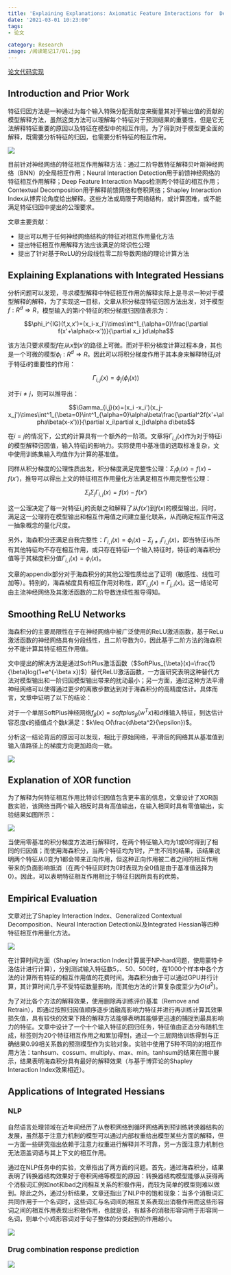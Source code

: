 ```yaml
---
title: 'Explaining Explanations: Axiomatic Feature Interactions for  Deep Networks'
date: '2021-03-01 10:23:00'
tags: 
- 论文

category: Research
image: /阅读笔记17/01.jpg
---
```


[论文代码实现](https://github.com/suinleelab/path_explain)

## Introduction  and  Prior Work
特征归因方法是一种通过为每个输入特殊分配贡献度来衡量其对于输出值的贡献的模型解释方法，虽然这类方法可以理解每个特征对于预测结果的重要性，但是它无法解释特征重要的原因以及特征在模型中的相互作用。为了得到对于模型更全面的解释，既需要分析特征的归因，也需要分析特征的相互作用。

![](../public\阅读笔记17\01.jpg)

目前针对神经网络的特征相互作用解释方法：通过二阶导数特征解释贝叶斯神经网络（BNN）的全局相互作用；Neural Interaction Detection用于前馈神经网络的特征相互作用解释；Deep Feature Interaction Maps检测两个特征的相互作用；Contextual Decomposition用于解释前馈网络和卷积网络；Shapley Interaction Index从博弈论角度给出解释。这些方法或局限于网络结构，或计算困难，或不能满足特征归因中提出的公理要求。

文章主要贡献：
- 提出可以用于任何神经网络结构的特征对相互作用量化方法
- 提出特征相互作用解释方法应该满足的常识性公理
- 提出了针对基于ReLU的分段线性零二阶导数网络的理论计算方法

## Explaining  Explanations  with  Integrated  Hessians

分析问题可以发现，寻求模型解释中特征相互作用的解释实际上是寻求一种对于模型解释的解释，为了实现这一目标，文章从积分梯度特征归因方法出发，对于模型$f:R^d\Rightarrow R$，模型输入的第i个特征的积分梯度归因值表示为：

$$\phi_i^{IG}(f,x,x')=(x_i-x_i')\times\int^1_{\alpha=0}\frac{\partial f(x'+\alpha(x-x'))}{\partial x_i }d\alpha$$

该方法只要求模型$f$在从$x$到$x'$的路径上可微。而对于积分梯度计算过程本身，其也是一个可微的模型$\phi_i:R^d\Rightarrow R$。因此可以将积分梯度作用于其本身来解释特征$j$对于特征$i$的重要性的作用：

$$\Gamma_{i,j}(x)=\phi_j(\phi_i(x))$$

对于$i\not ={j}$，则可以推导出：

$$\Gamma_{i,j}(x)=(x_i -x_i')(x_j-x_j')\times\int^1_{\beta=0}\int^1_{\alpha=0}\alpha\beta\frac{\partial^2f(x'+\alpha\beta(x-x'))}{\partial x_i\partial x_j}d\alpha d\beta$$

在$i=j$的情况下，公式的计算具有一个额外的一阶项。文章将$\Gamma_{i,j}(x)$作为对于特征i的模型解释归因值，输入特征j的影响力。实际使用中基准值的选取标准复杂，文中使用训练集输入均值作为计算的基准值。

同样从积分梯度的公理性质出发，积分梯度满足完整性公理：$\Sigma_i\phi_i(x)=f(x)-f(x')$，推导可以得出上文的特征相互作用量化方法满足相互作用完整性公理：

$$\Sigma_i\Sigma_j\Gamma_{i,j}(x)=f(x)-f(x')$$

这一公理决定了每一对特征i,j的贡献之和解释了从$f(x')$到$f(x)$的模型输出，同时，满足这一公理将在模型输出和相互作用值之间建立量化联系，从而确定相互作用这一抽象概念的量化尺度。

另外，海森积分还满足自我完整性：$\Gamma_{i,i}(x)=\phi_i(x)-\Sigma_{j\not ={i}}\Gamma_{i,j}(x)$，即当特征i与所有其他特征均不存在相互作用，或只存在特征i一个输入特征时，特征i的海森积分值等于其梯度积分值$\Gamma_{i,i}(x)=\phi_i(x)$。

文章的appendix部分对于海森积分的其他公理性质给出了证明（敏感性、线性可加等）。特别的，海森梯度具有相互作用对称性，即$\Gamma_{i,j}(x)=\Gamma_{j,i}(x)$。这一结论可由主流神经网络及其激活函数的二阶导数连续性推导得知。

## Smoothing  ReLU Networks

海森积分的主要局限性在于在神经网络中被广泛使用的ReLU激活函数，基于ReLu激活函数的神经网络具有分段线性，且二阶导数为0，因此基于二阶方法的海森积分不能计算其特征相互作用值。

文中提出的解决方法是通过SoftPlus激活函数（$SoftPlus_{\beta}(x)=\frac{1}{\beta}log(1+e^{-\beta x})$）替代ReLU激活函数，一方面研究表明这种替代方法对模型输出和一阶归因模型输出带来的扰动最小；另一方面，通过这种方法平滑神经网络可以使得通过更少的离散步数达到对于海森积分的高精度估计。具体而言，文章中证明了以下的结论：

对于一个单层SoftPlus神经网络$f_{\beta}(x)=softplus_{\beta}(w^Tx)$和$d$维输入特征，到达估计容忍度$\epsilon$的插值点个数$k$满足：$k\leq O(\frac{d\beta^2}{\epsilon})$。

分析这一结论背后的原因可以发现，相比于原始网络，平滑后的网络其从基准值到输入值路径上的梯度方向更加趋向一致。

![](../public\阅读笔记17\02.jpg)

## Explanation of XOR function

为了解释为何特征相互作用比特诊归因值包含更丰富的信息，文章设计了XOR函数实验，该网络当两个输入相反时具有高值输出，在输入相同时具有零值输出，实验结果如图所示：

![](../public\阅读笔记17\03.jpg)

当使用零基准的积分梯度方法进行解释时，在两个特征输入均为1或0时得到了相同的归因值；而使用海森积分，当两个特征均为1时，产生不同的结果，该结果说明两个特征从0变为1都会带来正向作用，但这种正向作用被二者之间的相互作用带来的负面影响抵消（在两个特征同时为0时表现为全0值是由于基准值选择为0）。因此，可以表明特征相互作用相比于特征归因所具有的优势。

## Empirical Evaluation

文章对比了Shapley Interaction Index、Generalized Contextual Decomposition、Neural Interaction Detection以及Integrated Hessian等四种特征相互作用量化方法。

![](../public\阅读笔记17\04.jpg)

在计算时间方面（Shapley Interaction Index计算属于NP-hard问题，使用蒙特卡洛估计进行计算），分别测试输入特征数5，、50、500时，在1000个样本中各个方法的计算所有特征的相互作用值的花费时间。海森积分由于可以通过GPU并行计算，其计算时间几乎不受特征数量影响，而其他方法的计算复杂度至少为$O(d^2)$。

为了对比各个方法的解释效果，使用删除再训练评价基准（Remove and Retrain），即通过按照归因值顺序逐步消融高影响力特征并进行再训练计算其效果损失值，具有较快的效果下降的解释方法能够表明其能够更迅速的捕捉到最具影响力的特征。文章中设计了一个十个输入特征的回归任务，特征值由正态分布随机生成，标签则为20个特征相互作用之和累加得到，通过一个三层网络训练得到与正确结果0.99相关系数的预测模型作为实验对象。实验中使用了5种不同的的相互作用方法：tanhsum、cossum、multiply、max、min。tanhsum的结果在图中展示，结果表明海森积分具有最好的解释效果（与基于博弈论的Shapley Interaction Index效果相近）。

## Applications of Integrated Hessians

### NLP

自然语言处理领域在近年间经历了从卷积网络到循环网络再到预训练转换器结构的发展，虽然基于注意力机制的模型可以通过内部权重给出模型某些方面的解释，但一方面一些研究指出依赖于注意力权重进行解释并不可靠，另一方面注意力机制也无法涵盖词语与其上下文的相互作用。

通过在NLP任务中的实验，文章指出了两方面的问题。首先，通过海森积分，结果表明了转换器结构效果好于卷积网络等模型的原因：转换器结构模型能够从获得两个消极词汇例如not和bad之间相互关系的积极作用，而较为简单的模型则难以做到。除此之外，通过分析结果，文章还指出了NLP中的饱和现象：当多个消极词汇共同作用于一个名词时，这些词汇与名词间的相互关系表现出消极作用而这些形容词之间的相互作用表现出积极作用，也就是说，有越多的消极形容词用于形容同一名词，则单个小鸡形容词对于句子整体的分类起到的作用越小。

![](../public\阅读笔记17\06.jpg)

### Drug  combination  response prediction

![](../public\阅读笔记17\07.jpg)
